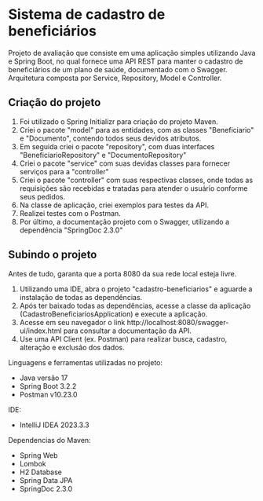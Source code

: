 # Sistema de cadastro de beneficiários

Projeto de avaliação que consiste em uma aplicação simples utilizando Java e Spring Boot, no qual fornece uma API REST para manter o cadastro de beneficiários de um plano de saúde, documentado com o Swagger.
Arquitetura composta por Service, Repository, Model e Controller.

## Criação do projeto

1. Foi utilizado o Spring Initializr para criação do projeto Maven.
2. Criei o pacote "model" para as entidades, com as classes "Beneficiario" e "Documento", contendo todos seus devidos atributos.
3. Em seguida criei o pacote "repository", com duas interfaces "BeneficiarioRepository" e "DocumentoRepository"
4. Criei o pacote "service" com suas devidas classes para fornecer serviços para a "controller"
5. Criei o pacote "controller" com suas respectivas classes, onde todas as requisições são recebidas e tratadas para atender o usuário conforme seus pedidos.
6. Na classe de aplicação, criei exemplos para testes da API.
7. Realizei testes com o Postman.
8. Por último, a documentação projeto com o Swagger, utilizando a dependência "SpringDoc 2.3.0"

## Subindo o projeto

Antes de tudo, garanta que a porta 8080 da sua rede local esteja livre.

1) Utilizando uma IDE, abra o projeto "cadastro-beneficiarios" e aguarde a instalação de todas as dependências.
2) Após ter baixado todas as dependências, acesse a classe da aplicação (CadastroBeneficiariosApplication) e execute a aplicação.
3) Acesse em seu navegador o link http://localhost:8080/swagger-ui/index.html para consultar a documentação da API.
4) Use uma API Client (ex. Postman) para realizar busca, cadastro, alteração e exclusão dos dados.

Linguagens e ferramentas utilizadas no projeto:
* Java versão 17
* Spring Boot 3.2.2
* Postman v10.23.0
 
IDE: 
* IntelliJ IDEA 2023.3.3

Dependencias do Maven:
* Spring Web
* Lombok
* H2 Database
* Spring Data JPA
* SpringDoc 2.3.0
